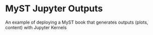 # MyST Jupyter Outputs
An example of deploying a MyST book that generates outputs (plots, content) with Jupyter Kernels

